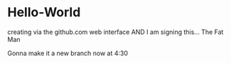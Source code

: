 # Hello-World
creating via the github.com web interface
AND I am signing this...
The Fat Man


Gonna make it a new branch now at 4:30
